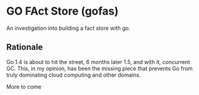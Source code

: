 # GO FAct Store (gofas)

An investigation into building a fact store with go.

## Rationale
Go 1.4 is about to hit the street, 6 months later 1.5, and with it, concurrent GC.  This, in my opinion, has been
the missing piece that prevents Go from truly  dominating cloud computing and other domains.

More to come


